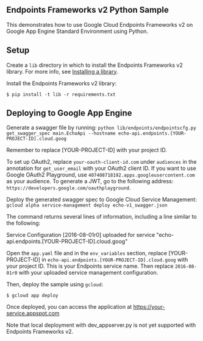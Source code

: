 ## Endpoints Frameworks v2 Python Sample

This demonstrates how to use Google Cloud Endpoints Frameworks v2 on Google App Engine Standard Environment using Python.

## Setup

Create a `lib` directory in which to install the Endpoints Frameworks v2 library. For more info, see [Installing a library](https://cloud.google.com/appengine/docs/python/tools/using-libraries-python-27#installing_a_library).

Install the Endpoints Frameworks v2 library:

    $ pip install -t lib -r requirements.txt

## Deploying to Google App Engine

Generate a swagger file by running: `python lib/endpoints/endpointscfg.py get_swagger_spec main.EchoApi --hostname echo-api.endpoints.[YOUR-PROJECT-ID].cloud.goog`

Remember to replace [YOUR-PROJECT-ID] with your project ID.

To set up OAuth2, replace `your-oauth-client-id.com` under `audiences` in the annotation for `get_user_email` with your OAuth2 client ID. If you want to use Google OAuth2 Playground, use `407408718192.apps.googleusercontent.com` as your audience. To generate a JWT, go to the following address: `https://developers.google.com/oauthplayground`.

Deploy the generated swagger spec to Google Cloud Service Management: `gcloud alpha service-management deploy echo-v1_swagger.json`

The command returns several lines of information, including a line similar to the following:

   Service Configuration [2016-08-01r0] uploaded for service "echo-api.endpoints.[YOUR-PROJECT-ID].cloud.goog"

Open the `app.yaml` file and in the `env_variables` section, replace [YOUR-PROJECT-ID] in `echo-api.endpoints.[YOUR-PROJECT-ID].cloud.goog` with your project ID. This is your Endpoints service name. Then replace `2016-08-01r0` with your uploaded service management configuration.

Then, deploy the sample using `gcloud`:

    $ gcloud app deploy

Once deployed, you can access the application at https://your-service.appspot.com

Note that local deployment with dev_appserver.py is not yet supported with
Endpoints Frameworks v2.
